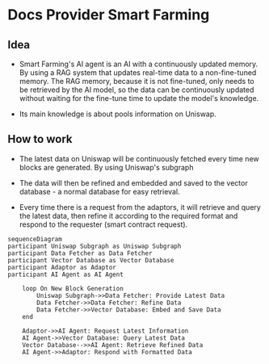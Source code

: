 # Docs Provider Smart Farming

## Idea

- Smart Farming's AI agent is an AI with a continuously updated memory. By using a RAG system that updates real-time data to a non-fine-tuned memory. The RAG memory, because it is not fine-tuned, only needs to be retrieved by the AI ​​model, so the data can be continuously updated without waiting for the fine-tune time to update the model's knowledge.

- Its main knowledge is about pools information on Uniswap.

## How to work

- The latest data on Uniswap will be continuously fetched every time new blocks are generated. By using Uniswap's subgraph

- The data will then be refined and embedded and saved to the vector database - a normal database for easy retrieval.

- Every time there is a request from the adaptors, it will retrieve and query the latest data, then refine it according to the required format and respond to the requester (smart contract request).

```mermaid
sequenceDiagram
participant Uniswap Subgraph as Uniswap Subgraph
participant Data Fetcher as Data Fetcher
participant Vector Database as Vector Database
participant Adaptor as Adaptor
participant AI Agent as AI Agent

    loop On New Block Generation
        Uniswap Subgraph->>Data Fetcher: Provide Latest Data
        Data Fetcher->>Data Fetcher: Refine Data
        Data Fetcher->>Vector Database: Embed and Save Data
    end

    Adaptor->>AI Agent: Request Latest Information
    AI Agent->>Vector Database: Query Latest Data
    Vector Database-->>AI Agent: Retrieve Refined Data
    AI Agent->>Adaptor: Respond with Formatted Data
```
